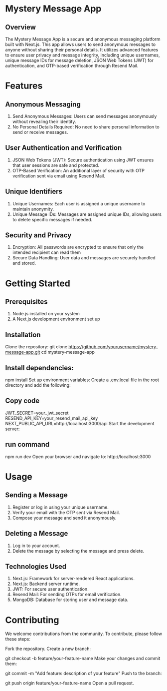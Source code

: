 # Mystery Message App
## Overview
The Mystery Message App is a secure and anonymous messaging platform built with Next.js. This app allows users to send anonymous messages to anyone without sharing their personal details. It utilizes advanced features to ensure user privacy and message integrity, including unique usernames, unique message IDs for message deletion, JSON Web Tokens (JWT) for authentication, and OTP-based verification through Resend Mail.

# Features
## Anonymous Messaging
1. Send Anonymous Messages: Users can send messages anonymously without revealing their identity.
2. No Personal Details Required: No need to share personal information to send or receive messages.

## User Authentication and Verification
1. JSON Web Tokens (JWT): Secure authentication using JWT ensures that user sessions are safe and protected.
2. OTP-Based Verification: An additional layer of security with OTP verification sent via email using Resend Mail.
## Unique Identifiers
1. Unique Usernames: Each user is assigned a unique username to maintain anonymity.
2. Unique Message IDs: Messages are assigned unique IDs, allowing users to delete specific messages if needed.

## Security and Privacy
1. Encryption: All passwords are encrypted to ensure that only the intended recipient can read them
2. Secure Data Handling: User data and messages are securely handled and stored.


# Getting Started
## Prerequisites
1. Node.js installed on your system
2. A Next.js development environment set up

## Installation
Clone the repository:
git clone https://github.com/yourusername/mystery-message-app.git
cd mystery-message-app

## Install dependencies:

npm install
Set up environment variables:
Create a .env.local file in the root directory and add the following:


## Copy code
JWT_SECRET=your_jwt_secret
RESEND_API_KEY=your_resend_mail_api_key
NEXT_PUBLIC_API_URL=http://localhost:3000/api
Start the development server:

## run command
npm run dev
Open your browser and navigate to:
http://localhost:3000

# Usage
## Sending a Message
1. Register or log in using your unique username.
2. Verify your email with the OTP sent via Resend Mail.
3. Compose your message and send it anonymously.


## Deleting a Message
1. Log in to your account.
2. Delete the message by selecting the message and press delete.


## Technologies Used
1. Next.js: Framework for server-rendered React applications.
2. Next.js: Backend server runtime.
3. JWT: For secure user authentication.
4. Resend Mail: For sending OTPs for email verification.
5. MongoDB: Database for storing user and message data.
   
# Contributing
We welcome contributions from the community. To contribute, please follow these steps:

Fork the repository.
Create a new branch:

git checkout -b feature/your-feature-name
Make your changes and commit them:

git commit -m "Add feature: description of your feature"
Push to the branch:

git push origin feature/your-feature-name
Open a pull request.
